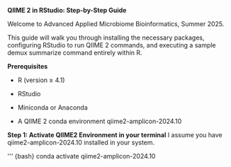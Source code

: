 **QIIME 2 in RStudio: Step-by-Step Guide**

Welcome to Advanced Applied Microbiome Bioinformatics, Summer 2025.

This guide will walk you through installing the necessary packages, configuring RStudio to run QIIME 2 commands, and executing a sample demux summarize command entirely within R.


**Prerequisites**

- R (version ≥ 4.1)

- RStudio

- Miniconda or Anaconda

- A QIIME 2 conda environment qiime2-amplicon-2024.10

**Step 1: Activate QIIME2 Environment in your terminal**
I assume you have qiime2-amplicon-2024.10 installed in your system.

'''
{bash}
conda activate qiime2-amplicon-2024.10
```

